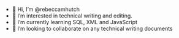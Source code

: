 - 👋 Hi, I’m @rebeccamhutch
- 👀 I’m interested in technical writing and editing.
- 🌱 I’m currently learning SQL, XML and JavaScript
- 💞️ I’m looking to collaborate on any technical writing documents

<!---
rebeccamhutch/rebeccamhutch is a ✨ special ✨ repository because its `README.md` (this file) appears on your GitHub profile.
You can click the Preview link to take a look at your changes.
--->
